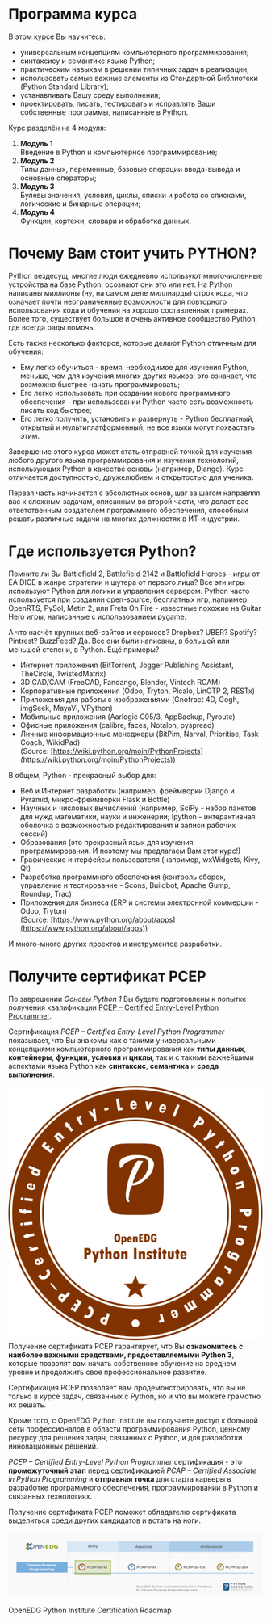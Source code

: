 # Программа курса

В этом курсе Вы научитесь:

*   универсальным концепциям компьютерного программирования;
*   синтаксису и семантике языка Python;
*   практическим навыкам в решении типичных задач в реализации;
*   использовать самые важные элементы из Стандартной Библиотеки (Python Standard Library);
*   устанавливать Вашу среду выполнения;
*   проектировать, писать, тестировать и исправлять Ваши собственные программы, написанные в Python.

Курс разделён на 4 модуля:

1.  **Модуль 1**  
    Введение в Python и компьютерное программирование;
2.  **Модуль 2**  
    Типы данных, переменные, базовые операции ввода-вывода и основные операторы;
3.  **Модуль 3**  
    Булевы значения, условия, циклы, списки и работа со списками, логические и бинарные операции;
4.  **Модуль 4**  
    Функции, кортежи, словари и обработка данных.

# Почему Вам стоит учить PYTHON?

Python вездесущ, многие люди ежедневно используют многочисленные устройства на базе Python, осознают они это или нет. На Python написаны миллионы (ну, на самом деле миллиарды) строк кода, что означает почти неограниченные возможности для повторного использования кода и обучения на хорошо составленных примерах. Более того, существует большое и очень активное сообщество Python, где всегда рады помочь.

Есть также несколько факторов, которые делают Python отличным для обучения:

*   Ему легко обучиться - время, необходимое для изучения Python, меньше, чем для изучения многих других языков; это означает, что возможно быстрее начать программировать;
*   Его легко использовать при создании нового программного обеспечения - при использовании Python часто есть возможность писать код быстрее;
*   Его легко получить, установить и развернуть - Python бесплатный, открытый и мультиплатформенный; не все языки могут похвастать этим.

Завершение этого курса может стать отправной точкой для изучения любого другого языка программирования и изучения технологий, использующих Python в качестве основы (например, Django). Курс отличается доступностью, дружелюбием и открытостью для ученика.

Первая часть начинается с абсолютных основ, шаг за шагом направляя вас к сложным задачам, описанным во второй части, что делает вас ответственным создателем программного обеспечения, способным решать различные задачи на многих должностях в ИТ-индустрии.

# Где используется Python?

Помните ли Вы Battlefield 2, Battlefield 2142 и Battlefield Heroes - игры от EA DICE в жанре стратегии и шутера от первого лица? Все эти игры используют Python для логики и управления сервером. Python часто используется при создании open-source, бесплатных игр, например, OpenRTS, PySol, Metin 2, или Frets On Fire - известные похожие на Guitar Hero игры, написанные с использованием pygame.

А что насчёт крупных веб-сайтов и сервисов? Dropbox? UBER? Spotify? Pintrest? BuzzFeed? Да. Все они были написаны, в большей или меньшей степени, в Python. Ещё примеры?

* Интернет приложения (BitTorrent, Jogger Publishing Assistant, TheCircle, TwistedMatrix)
* 3D CAD/CAM (FreeCAD, Fandango, Blender, Vintech RCAM)
* Корпоративные приложения (Odoo, Tryton, Picalo, LinOTP 2, RESTx)
* Приложения для работы с изображениями (Gnofract 4D, Gogh, imgSeek, MayaVi, VPython)
* Мобильные приложения (Aarlogic C05/3, AppBackup, Pyroute)
* Офисные приложения (calibre, faces, Notalon, pyspread)
* Личные информационные менеджеры (BitPim, Narval, Prioritise, Task Coach, WikidPad)  
    (Source: [https://wiki.python.org/moin/PythonProjects](https://wiki.python.org/moin/PythonProjects))

В общем, Python - прекрасный выбор для:

* Веб и Интернет разработки (например, фреймворки Django и Pyramid, микро-фреймворки Flask и Bottle)
* Научных и числовых вычислений (например, SciPy - набор пакетов для нужд математики, науки и инженерии; Ipython - интерактивная оболочка с возможностью редактирования и записи рабочих сессий)
* Образования (это прекрасный язык для изучения программирования. И поэтому мы предлагаем Вам этот курс!)
* Графические интерфейсы пользователя (например, wxWidgets, Kivy, Qt)
* Разработка программного обеспечения (контроль сборок, управление и тестирование - Scons, Buildbot, Apache Gump, Roundup, Trac)
* Приложения для бизнеса (ERP и системы электронной коммерции - Odoo, Tryton)  
    (Source: [https://www.python.org/about/apps](https://www.python.org/about/apps))

И много-много других проектов и инструментов разработки.

# Получите сертификат PCEP

По заврешении _Основы Python 1_ Вы будете подготовлены к попытке получения квалификации [PCEP – Certified Entry-Level Python Programmer](https://pythoninstitute.org/pcep-certification-entry-level/).

Сертификация _PCEP – Certified Entry-Level Python Programmer_ показывает, что Вы знакомы как с такими универсальными концепциями компьютерного программирования как **типы данных**, **контейнеры**, **функции**, **условия** и **циклы**, так и с такими важнейшими аспектами языка Python как **синтаксис**, **семантика** и **среда выполнения**.

![PCEP badge](./assets/pcep-30-xx.png) Получение сертификата PCEP гарантирует, что Вы **ознакомитесь с наиболее важными средствами, предоставляемыми Python 3**, которые позволят вам начать собственное обучение на среднем уровне и продолжить свое профессиональное развитие.  
  
Сертификация PCEP позволяет вам продемонстрировать, что вы не только в курсе задач, связанных с Python, но и что вы можете грамотно их решать.  
  
Кроме того, с OpenEDG Python Institute вы получаете доступ к большой сети профессионалов в области программирования Python, ценному ресурсу для решения задач, связанных с Python, и для разработки инновационных решений.  

_PCEP – Certified Entry-Level Python Programmer_ сертификация - это **промежуточный этап** перед сертификацией _PCAP – Certified Associate in Python Programming_ и **отправная точка** для старта карьеры в разработке программного обеспечения, программировании в Python и связанных технологиях.

Получение сертификата PCEP поможет обладателю сертификата выделиться среди других кандидатов и встать на ноги.

![Python Institute Certification Roadmap](./assets/GP_pathway_PCEP.png)  

OpenEDG Python Institute Certification Roadmap
